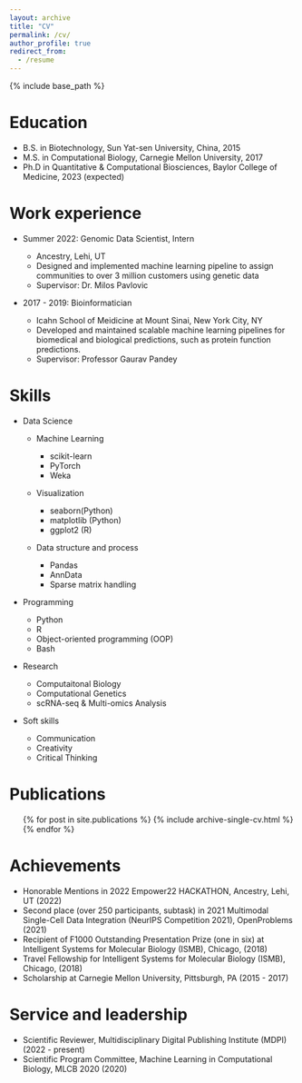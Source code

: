 ```yaml
---
layout: archive
title: "CV"
permalink: /cv/
author_profile: true
redirect_from:
  - /resume
---
```


{% include base_path %}

Education
======
* B.S. in Biotechnology, Sun Yat-sen University, China, 2015
* M.S. in Computational Biology, Carnegie Mellon University, 2017
* Ph.D in Quantitative & Computational Biosciences, Baylor College of Medicine, 2023 (expected)

Work experience
======
* Summer 2022: Genomic Data Scientist, Intern
  * Ancestry, Lehi, UT
  * Designed and implemented machine learning pipeline to assign communities to over 3 million customers using genetic data  
  * Supervisor: Dr. Milos Pavlovic

* 2017 - 2019: Bioinformatician
  * Icahn School of Meidicine at Mount Sinai, New York City, NY
  * Developed and maintained scalable machine learning pipelines for biomedical and biological predictions, such as protein function predictions.
  * Supervisor: Professor Gaurav Pandey
  
Skills
======
* Data Science
  * Machine Learning
    * scikit-learn
    * PyTorch
    * Weka

  * Visualization
    * seaborn(Python)
    * matplotlib (Python)
    * ggplot2 (R)

  * Data structure and process
    * Pandas
    * AnnData
    * Sparse matrix handling

* Programming
  * Python
  * R
  * Object-oriented programming (OOP)
  * Bash

* Research
  * Computaitonal Biology
  * Computational Genetics
  * scRNA-seq & Multi-omics Analysis

* Soft skills
  * Communication
  * Creativity
  * Critical Thinking

Publications
======
  <ul>{% for post in site.publications %}
    {% include archive-single-cv.html %}
  {% endfor %}</ul>

Achievements
======
* Honorable Mentions in 2022 Empower22 HACKATHON, Ancestry, Lehi, UT (2022)
* Second place (over 250 participants, subtask) in 2021 Multimodal Single-Cell Data Integration
(NeurIPS Competition 2021), OpenProblems (2021)
* Recipient of F1000 Outstanding Presentation Prize (one in six) at Intelligent Systems for
Molecular Biology (ISMB), Chicago, (2018)
* Travel Fellowship for Intelligent Systems for Molecular Biology (ISMB), Chicago, (2018)
* Scholarship at Carnegie Mellon University, Pittsburgh, PA (2015 - 2017)

  
Service and leadership
======
* Scientific Reviewer, Multidisciplinary Digital Publishing Institute (MDPI) (2022 - present)
* Scientific Program Committee, Machine Learning in Computational Biology, MLCB 2020 (2020)
